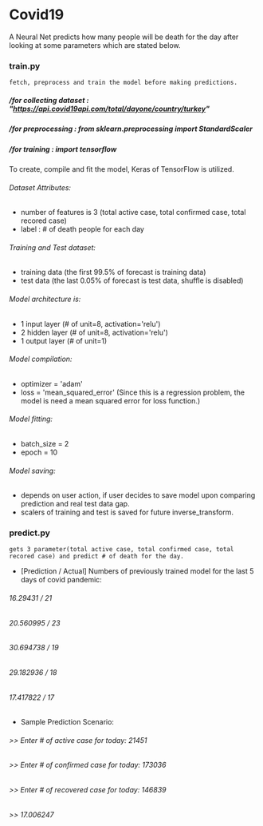 # Covid19

A Neural Net predicts how many people will be death for the day after looking at some parameters which are stated below.

### train.py
	fetch, preprocess and train the model before making predictions.
##### /for collecting dataset	:	"https://api.covid19api.com/total/dayone/country/turkey"
##### /for preprocessing : from sklearn.preprocessing import StandardScaler
##### /for training : import tensorflow
  To create, compile and fit the model, Keras of TensorFlow is utilized.
  ###### Dataset Attributes:
  * number of features is 3 (total active case, total confirmed case, total recored case)
  * label : # of death people for each day
  ###### Training and Test dataset:
  * training data (the first 99.5% of forecast is training data)
  * test data (the last 0.05% of forecast is test data, shuffle is disabled)
  ###### Model architecture is:
  * 1 input layer (# of unit=8, activation='relu')
  * 2 hidden layer (# of unit=8, activation='relu')
  * 1 output layer (# of unit=1)
  ###### Model compilation:
  * optimizer = 'adam'
  * loss = 'mean_squared_error' (Since this is a regression problem, the model is need a mean squared error for loss function.)
  ###### Model fitting:
  * batch_size = 2
  * epoch = 10
  ###### Model saving:
  * depends on user action, if user decides to save model upon comparing prediction and real test data gap.
  * scalers of training and test is saved for future inverse_transform.

### predict.py
	gets 3 parameter(total active case, total confirmed case, total recored case) and predict # of death for the day.
  - [Prediction / Actual] Numbers of previously trained model for the last 5 days of covid pandemic:
  ###### 16.29431 / 21
  ###### 20.560995 / 23
  ###### 30.694738 / 19
  ###### 29.182936 / 18
  ###### 17.417822 / 17
  - Sample Prediction Scenario:
  ###### >> Enter # of active case for today: 21451
  ###### >> Enter # of confirmed case for today: 173036
  ###### >> Enter # of recovered case for today: 146839
  ###### >> 17.006247
